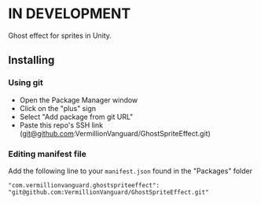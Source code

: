 # IN DEVELOPMENT

Ghost effect for sprites in Unity.

## Installing

### Using git

- Open the Package Manager window
- Click on the "plus" sign
- Select "Add package from git URL"
- Paste this repo's SSH link (<git@github.com>:VermillionVanguard/GhostSpriteEffect.git)

### Editing manifest file

Add the following line to your `manifest.json` found in the "Packages" folder

`"com.vermillionvanguard.ghostspriteeffect": "git@github.com:VermillionVanguard/GhostSpriteEffect.git"`
